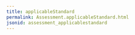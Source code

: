 ```yaml
---
title: applicableStandard
permalink: Assessment.applicableStandard.html
jsonid: assessment_applicablestandard
---
```

